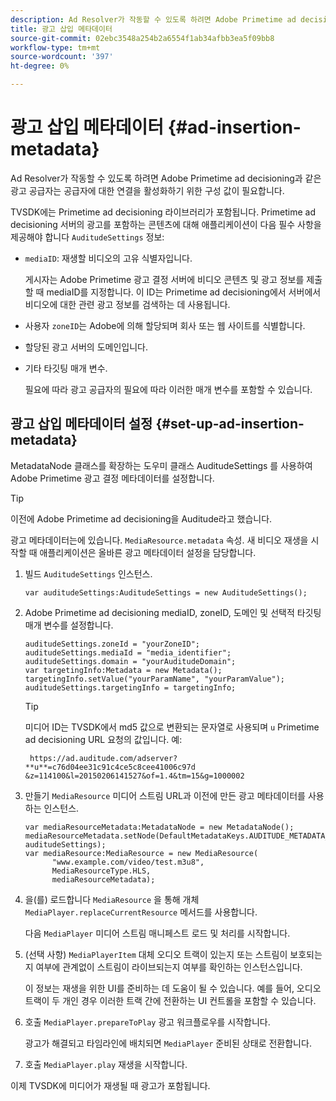 ```yaml
---
description: Ad Resolver가 작동할 수 있도록 하려면 Adobe Primetime ad decisioning과 같은 광고 공급자는 공급자에 대한 연결을 활성화하기 위한 구성 값이 필요합니다.
title: 광고 삽입 메타데이터
source-git-commit: 02ebc3548a254b2a6554f1ab34afbb3ea5f09bb8
workflow-type: tm+mt
source-wordcount: '397'
ht-degree: 0%

---
```


# 광고 삽입 메타데이터 {#ad-insertion-metadata}

Ad Resolver가 작동할 수 있도록 하려면 Adobe Primetime ad decisioning과 같은 광고 공급자는 공급자에 대한 연결을 활성화하기 위한 구성 값이 필요합니다.

TVSDK에는 Primetime ad decisioning 라이브러리가 포함됩니다. Primetime ad decisioning 서버의 광고를 포함하는 콘텐츠에 대해 애플리케이션이 다음 필수 사항을 제공해야 합니다 `AuditudeSettings` 정보:

* `mediaID`: 재생할 비디오의 고유 식별자입니다.

  게시자는 Adobe Primetime 광고 결정 서버에 비디오 콘텐츠 및 광고 정보를 제출할 때 mediaID를 지정합니다. 이 ID는 Primetime ad decisioning에서 서버에서 비디오에 대한 관련 광고 정보를 검색하는 데 사용됩니다.

* 사용자 `zoneID`는 Adobe에 의해 할당되며 회사 또는 웹 사이트를 식별합니다.
* 할당된 광고 서버의 도메인입니다.
* 기타 타깃팅 매개 변수.

  필요에 따라 광고 공급자의 필요에 따라 이러한 매개 변수를 포함할 수 있습니다.

## 광고 삽입 메타데이터 설정 {#set-up-ad-insertion-metadata}

MetadataNode 클래스를 확장하는 도우미 클래스 AuditudeSettings 를 사용하여 Adobe Primetime 광고 결정 메타데이터를 설정합니다.

>[!TIP]
>
>이전에 Adobe Primetime ad decisioning을 Auditude라고 했습니다.

광고 메타데이터는에 있습니다. `MediaResource.metadata` 속성. 새 비디오 재생을 시작할 때 애플리케이션은 올바른 광고 메타데이터 설정을 담당합니다.

1. 빌드 `AuditudeSettings` 인스턴스.

   ```
   var auditudeSettings:AuditudeSettings = new AuditudeSettings();
   ```

1. Adobe Primetime ad decisioning mediaID, zoneID, 도메인 및 선택적 타깃팅 매개 변수를 설정합니다.

   ```
   auditudeSettings.zoneId = "yourZoneID"; 
   auditudeSettings.mediaId = "media_identifier"; 
   auditudeSettings.domain = "yourAuditudeDomain"; 
   var targetingInfo:Metadata = new Metadata(); 
   targetingInfo.setValue("yourParamName", "yourParamValue"); 
   auditudeSettings.targetingInfo = targetingInfo;
   ```

   >[!TIP]
   >
   >미디어 ID는 TVSDK에서 md5 값으로 변환되는 문자열로 사용되며 `u` Primetime ad decisioning URL 요청의 값입니다. 예:
   >
   >
   >` https://ad.auditude.com/adserver? **u**=c76d04ee31c91c4ce5c8cee41006c97d &z=114100&l=20150206141527&of=1.4&tm=15&g=1000002`

1. 만들기 `MediaResource` 미디어 스트림 URL과 이전에 만든 광고 메타데이터를 사용하는 인스턴스.

   ```
   var mediaResourceMetadata:MetadataNode = new MetadataNode(); 
   mediaResourceMetadata.setNode(DefaultMetadataKeys.AUDITUDE_METADATA_KEY, auditudeSettings); 
   var mediaResource:MediaResource = new MediaResource( 
         "www.example.com/video/test.m3u8", 
         MediaResourceType.HLS,  
         mediaResourceMetadata);
   ```

1. 을(를) 로드합니다 `MediaResource` 을 통해 개체 `MediaPlayer.replaceCurrentResource` 메서드를 사용합니다.

   다음 `MediaPlayer` 미디어 스트림 매니페스트 로드 및 처리를 시작합니다.

1. (선택 사항) `MediaPlayerItem` 대체 오디오 트랙이 있는지 또는 스트림이 보호되는지 여부에 관계없이 스트림이 라이브되는지 여부를 확인하는 인스턴스입니다.

   이 정보는 재생을 위한 UI를 준비하는 데 도움이 될 수 있습니다. 예를 들어, 오디오 트랙이 두 개인 경우 이러한 트랙 간에 전환하는 UI 컨트롤을 포함할 수 있습니다.

1. 호출 `MediaPlayer.prepareToPlay` 광고 워크플로우를 시작합니다.

   광고가 해결되고 타임라인에 배치되면 `MediaPlayer` 준비된 상태로 전환합니다.
1. 호출 `MediaPlayer.play` 재생을 시작합니다.

이제 TVSDK에 미디어가 재생될 때 광고가 포함됩니다.
